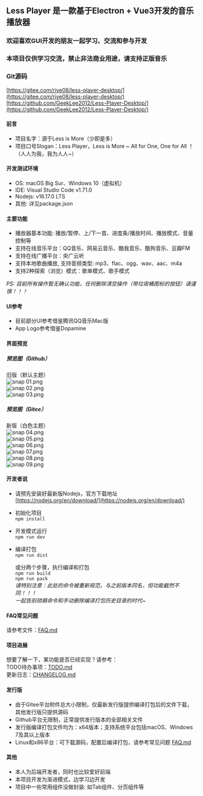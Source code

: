 ## Less Player 是一款基于Electron + Vue3开发的音乐播放器  
### 欢迎喜欢GUI开发的朋友一起学习、交流和参与开发  
### 本项目仅供学习交流，禁止非法商业用途，请支持正版音乐  
  
### Git源码  
[https://gitee.com/rive08/less-player-desktop/](https://gitee.com/rive08/less-player-desktop/)  
[https://github.com/GeekLee2012/Less-Player-Desktop/](https://github.com/GeekLee2012/Less-Player-Desktop/)   
  
#### 前言
* 项目名字：源于Less is More（少即是多）  
* 项目口号Slogan：Less Player，Less is More ~ All for One, One for All ！（人人为我，我为人人~）  
  
#### 开发测试环境
* OS: macOS Big Sur、Windows 10（虚拟机）  
* IDE: Visual Studio Code v1.71.0  
* Nodejs: v16.17.0 LTS  
* 其他: 详见package.json  
  
#### 主要功能
* 播放器基本功能: 播放/暂停、上/下一首、进度条/播放时间、播放模式、音量控制等   
* 支持在线音乐平台：QQ音乐、网易云音乐、酷我音乐、酷狗音乐、豆瓣FM  
* 支持在线广播平台：央广云听  
* 支持本地歌曲播放, 支持音频类型: mp3、flac、ogg、wav、aac、m4a  
* 支持2种探索（浏览）模式：歌单模式、歌手模式  

*PS: 目前所有操作暂无确认功能，任何删除清空操作（带垃圾桶图标的按钮）请谨慎！！！*  
   
#### UI参考
* 目前部分UI参考借鉴腾讯QQ音乐Mac版  
* App Logo参考借鉴Dopamine  
  
#### 界面预览  
##### 预览图（Github）  
旧版（默认主题）  
![snap 01.png](https://github.com/GeekLee2012/Less-Player/blob/main/snapshot/snap%2008.png)  
![snap 02.png](https://github.com/GeekLee2012/Less-Player/blob/main/snapshot/snap%2009.png)  
![snap 03.png](https://github.com/GeekLee2012/Less-Player/blob/main/snapshot/snap%2010.png)   
    
##### 预览图（Gitee）   
新版（白色主题）  
![snap 04.png](https://gitee.com/rive08/resources/raw/master/less-player-desktop/snapshots/snap%2004.png)  
![snap 05.png](https://gitee.com/rive08/resources/raw/master/less-player-desktop/snapshots/snap%2005.png)  
![snap 06.png](https://gitee.com/rive08/resources/raw/master/less-player-desktop/snapshots/snap%2006.png)  
![snap 07.png](https://gitee.com/rive08/resources/raw/master/less-player-desktop/snapshots/snap%2007.png)  
![snap 08.png](https://gitee.com/rive08/resources/raw/master/less-player-desktop/snapshots/snap%2008.png)  
![snap 09.png](https://gitee.com/rive08/resources/raw/master/less-player-desktop/snapshots/snap%2009.png)  
  
#### 开发者说  
* 请预先安装好最新版Nodejs，官方下载地址  
[https://nodejs.org/en/download/](https://nodejs.org/en/download/)  
  
* 初始化项目  
  `npm install`
  
* 开发模式运行  
  `npm run dev`
  
* 编译打包  
  `npm run dist`  
      
  或分两个步骤，执行编译和打包  
  `npm run build`  
  `npm run pack`  
  *请特别注意：此处的命令被重新规范，与之前版本同名，但功能截然不同！！！*  
  *一起告别琐屑命令和手动删除编译打包历史目录的时代~*  
  
#### FAQ常见问题
请参考文件：[FAQ.md](FAQ.md)  
  
#### 项目进展  
想要了解一下，某功能是否已经实现？请参考：  
TODO待办事项：[TODO.md](TODO.md)  
更新日志：[CHANGELOG.md](CHANGELOG.md)   
  
#### 发行版  
* 由于Gitee平台附件总大小限制，仅最新发行版提供编译打包后的文件下载，其他发行版只提供源码  
* Github平台无限制，正常提供发行版本的全部相关文件  
* 发行版编译打包文件均为：x64版本；支持系统平台包括macOS、Windows 7及其以上版本  
* Linux和x86平台：可下载源码，配置后编译打包，请参考常见问题 [FAQ.md](FAQ.md)
  
#### 其他
* 本人为后端开发者，同时也比较爱好前端  
* 本项目开发为渐进模式，边学习边开发  
* 项目中一些常用组件没做封装: 如Tab组件、分页组件等  